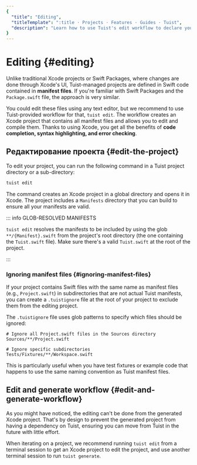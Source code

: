 ```yaml
---
{
  "title": "Editing",
  "titleTemplate": ":title · Projects · Features · Guides · Tuist",
  "description": "Learn how to use Tuist's edit workflow to declare your project leveraging Xcode's build system and editor capabilities."
}
---
```

# Editing {#editing}

Unlike traditional Xcode projects or Swift Packages, where changes are done
through Xcode's UI, Tuist-managed projects are defined in Swift code contained
in **manifest files**. If you're familiar with Swift Packages and the
`Package.swift` file, the approach is very similar.

You could edit these files using any text editor, but we recommend to use
Tuist-provided workflow for that, `tuist edit`. The workflow creates an Xcode
project that contains all manifest files and allows you to edit and compile
them. Thanks to using Xcode, you get all the benefits of **code completion,
syntax highlighting, and error checking**.

## Редактирование проекта {#edit-the-project}

To edit your project, you can run the following command in a Tuist project
directory or a sub-directory:

```bash
tuist edit
```

The command creates an Xcode project in a global directory and opens it in
Xcode. The project includes a `Manifests` directory that you can build to ensure
all your manifests are valid.

::: info GLOB-RESOLVED MANIFESTS
<!-- -->
`tuist edit` resolves the manifests to be included by using the glob
`**/{Manifest}.swift` from the project's root directory (the one containing the
`Tuist.swift` file). Make sure there's a valid `Tuist.swift` at the root of the
project.
<!-- -->
:::

### Ignoring manifest files {#ignoring-manifest-files}

If your project contains Swift files with the same name as manifest files (e.g.,
`Project.swift`) in subdirectories that are not actual Tuist manifests, you can
create a `.tuistignore` file at the root of your project to exclude them from
the editing project.

The `.tuistignore` file uses glob patterns to specify which files should be
ignored:

```gitignore
# Ignore all Project.swift files in the Sources directory
Sources/**/Project.swift

# Ignore specific subdirectories
Tests/Fixtures/**/Workspace.swift
```

This is particularly useful when you have test fixtures or example code that
happens to use the same naming convention as Tuist manifest files.

## Edit and generate workflow {#edit-and-generate-workflow}

As you might have noticed, the editing can't be done from the generated Xcode
project. That's by design to prevent the generated project from having a
dependency on Tuist, ensuring you can move from Tuist in the future with little
effort.

When iterating on a project, we recommend running `tuist edit` from a terminal
session to get an Xcode project to edit the project, and use another terminal
session to run `tuist generate`.
